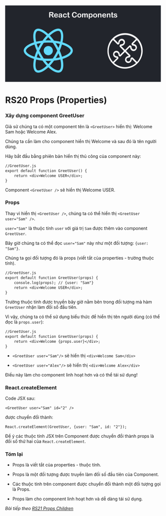 ![Create-HTML-1](images/components.jpg)

# RS20 Props (Properties)

### Xây dựng component GreetUser

Giả sử chúng ta có một component tên là `<GreetUser>` hiển thị: Welcome Sam hoặc Welcome Alex.

Chúng ta cần làm cho component hiển thị Welcome và sau đó là tên người dùng.

Hãy bắt đầu bằng phiên bản hiển thị thủ công của component này:

```
//GreetUser.js
export default function GreetUser() {
    return <div>Welcome USER</div>;
}
```

Component `<GreetUser />` sẽ hiển thị Welcome USER.

### Props

Thay vì hiển thị `<GreetUser />`, chúng ta có thể hiển thị `<GreetUser user="Sam" />`.

`user="Sam"` là thuộc tính `user` với giá trị `Sam` được thêm vào component `GreetUser`.

Bây giờ chúng ta có thể đọc `user="Sam"` này như một đối tượng: `{user: "Sam"}`.

Chúng ta gọi đối tượng đó là props (viết tắt của properties - trường thuộc tính).

```
//GreetUser.js
export default function GreetUser(props) {
    console.log(props); // {user: "Sam"}
    return <div>Welcome USER</div>;
}
```

Trường thuộc tính được truyền bây giờ nằm bên trong đối tượng mà hàm `GreetUser` nhận làm đối số đầu tiên.

Vì vậy, chúng ta có thể sử dụng biểu thức để hiển thị tên người dùng (có thể đọc là `props.user`):

```
//GreetUser.js
export default function GreetUser(props) {
    return <div>Welcome {props.user}</div>;
}
```

- `<GreetUser user="Sam"/>` sẽ hiển thị `<div>Welcome Sam</div>`

- `<GreetUser user="Alex"/>` sẽ hiển thị `<div>Welcome Alex</div>`

Điều này làm cho component linh hoạt hơn và có thể tái sử dụng!

### React.createElement

Code JSX sau:

```
<GreetUser user="Sam" id="2" />
```

được chuyển đổi thành:

```
React.createElement(GreetUser, {user: "Sam", id: "2"});
```

Để ý các thuộc tính JSX trên Component được chuyển đổi thành props là đối số thứ hai của `React.createElement`.

### Tóm lại

- Props là viết tắt của properties - thuộc tính.

- Props là một đối tượng được truyền làm đối số đầu tiên của Component.

- Các thuộc tính trên component được chuyển đổi thành một đối tượng gọi là Props.

- Props làm cho component linh hoạt hơn và dễ dàng tái sử dụng.

*Bài tiếp theo [RS21 Props Children](/lesson/session/session_021_props_children.md)*
